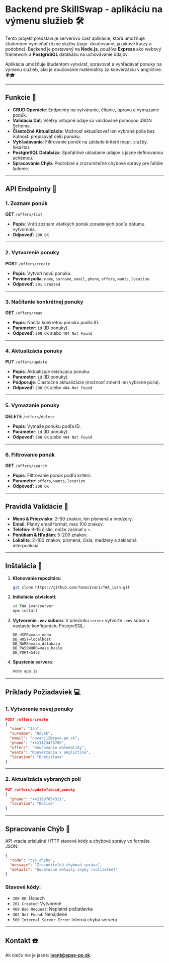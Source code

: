 # Backend pre SkillSwap - aplikáciu na výmenu služieb 🛠️

Tento projekt predstavuje serverovú časť aplikácie, ktorá umožňuje študentom vymieňať rôzne služby (napr. doučovanie, jazykové kurzy a podobne). Backend je postavený na **Node.js**, používa **Express** ako webový framework a **PostgreSQL** databázu na uchovávanie údajov.

Aplikácia umožňuje študentom vytvárať, spravovať a vyhľadávať ponuky na výmenu služieb, ako je doučovanie matematiky za konverzáciu v angličtine. 🌍🎓

---

## Funkcie 🎯
- **CRUD Operácie**: Endpointy na vytváranie, čítanie, úpravu a vymazanie ponúk.
- **Validácia Dát**: Všetky vstupné údaje sú validované pomocou JSON Schema.
- **Čiastočné Aktualizácie**: Možnosť aktualizovať len vybrané polia bez nutnosti prepisovať celú ponuku.
- **Vyhľadávanie**: Filtrovanie ponúk na základe kritérií (napr. služby, lokalita).
- **PostgreSQL Databáza**: Spoľahlivé ukladanie údajov s jasne definovanou schémou.
- **Spracovanie Chýb**: Podrobné a zrozumiteľné chybové správy pre ľahšie ladenie.

---

## API Endpointy 📡

### 1. **Zoznam ponúk**
**GET** `/offers/list`  
- **Popis**: Vráti zoznam všetkých ponúk zoradených podľa dátumu vytvorenia.  
- **Odpoveď**: `200 OK`

---

### 2. **Vytvorenie ponuky**
**POST** `/offers/create`  
- **Popis**: Vytvorí novú ponuku.  
- **Povinné polia**: `name`, `surname`, `email`, `phone`, `offers`, `wants`, `location`.  
- **Odpoveď**: `201 Created`

---

### 3. **Načítanie konkrétnej ponuky**
**GET** `/offers/read`  
- **Popis**: Načíta konkrétnu ponuku podľa ID.  
- **Parameter**: `id` (ID ponuky).  
- **Odpoveď**: `200 OK` alebo `404 Not Found`

---

### 4. **Aktualizácia ponuky**
**PUT** `/offers/update`  
- **Popis**: Aktualizuje existujúcu ponuku.  
- **Parameter**: `id` (ID ponuky).  
- **Podporuje**: Čiastočné aktualizácie (možnosť zmeniť len vybrané polia).  
- **Odpoveď**: `200 OK` alebo `404 Not Found`

---

### 5. **Vymazanie ponuky**
**DELETE** `/offers/delete`  
- **Popis**: Vymaže ponuku podľa ID.  
- **Parameter**: `id` (ID ponuky).  
- **Odpoveď**: `200 OK` alebo `404 Not Found`

---

### 6. **Filtrovanie ponúk**
**GET** `/offers/search`  
- **Popis**: Filtrovanie ponúk podľa kritérií.  
- **Parametre**: `offers`, `wants`, `location`.  
- **Odpoveď**: `200 OK`

---

## Pravidlá Validácie 📝
- **Meno & Priezvisko**: 2–50 znakov, len písmená a medzery.
- **Email**: Platný email formát, max 100 znakov.
- **Telefón**: 9–15 číslic, môže začínať s `+`.
- **Ponúkam & Hľadám**: 5–200 znakov.
- **Lokalita**: 2–100 znakov, písmená, čísla, medzery a základná interpunkcia.

---

## Inštalácia 🚀

1. **Klonovanie repozitára**:
   ```bash
   git clone https://github.com/TomasIvan1/TWA_ivan.git
   ```

2. **Inštalácia závislostí**:
   ```bash
   cd TWA_ivan/server
   npm install
   ```

3. **Vytvorenie `.env` súboru**:
   V priečinku `server` vytvorte `.env` súbor a nastavte konfiguráciu PostgreSQL:
   ```env
   DB_USER=vase_meno
   DB_HOST=localhost
   DB_NAME=vasa_databaza
   DB_PASSWORD=vase_heslo
   DB_PORT=5432
   ```

4. **Spustenie servera**:
   ```bash
   node app.js
   ```

---

## Príklady Požiadaviek 💻

### 1. **Vytvorenie novej ponuky**
```json
POST /offers/create
{
  "name": "Ján",
  "surname": "Novák",
  "email": "novakj12@spse-po.sk",
  "phone": "+421123456789",
  "offers": "Doučovanie matematiky",
  "wants": "Konverzácia v angličtine",
  "location": "Bratislava"
}
```

---

### 2. **Aktualizácia vybraných polí**
```json
PUT /offers/update?id=id_ponuky
{
  "phone": "+421987654321",
  "location": "Košice"
}
```

---

## Spracovanie Chýb 🚨
API vracia príslušné HTTP stavové kódy a chybové správy vo formáte JSON:
```json
{
  "code": "typ_chyby",
  "message": "Zrozumiteľná chybová správa",
  "details": "Dodatočné detaily chyby (voliteľné)"
}
```

### Stavové kódy:
- `200 OK`: Úspech
- `201 Created`: Vytvorené
- `400 Bad Request`: Neplatná požiadavka
- `404 Not Found`: Nenájdené
- `500 Internal Server Error`: Interná chyba servera

---

## Kontakt ☎️
Ak niečo nie je jasné: **ivant@spse-po.sk**.
